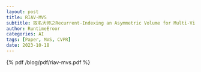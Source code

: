 ```yaml
---
layout: post
title: RIAV-MVS
subtitle: 取名大师之Recurrent-Indexing an Asymmetric Volume for Multi-View Stereo
author: RuntimeEroor
categories: AI
tags: [Paper, MVS, CVPR] 
date: 2023-10-18
---
```

{% pdf /blog/pdf/riav-mvs.pdf %}
